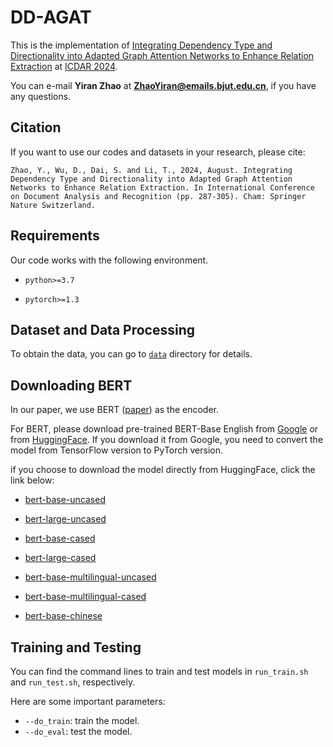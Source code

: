 # DD-AGAT

This is the implementation of [Integrating Dependency Type and Directionality into Adapted Graph Attention Networks to Enhance Relation Extraction](https://link.springer.com/chapter/10.1007/978-3-031-70546-5_17) at [ICDAR 2024](https://icdar2024.net/).

You can e-mail **Yiran Zhao** at **ZhaoYiran@emails.bjut.edu.cn**, if you have any questions.

## Citation

If you want to use our codes and datasets in your research, please cite:

```
Zhao, Y., Wu, D., Dai, S. and Li, T., 2024, August. Integrating Dependency Type and Directionality into Adapted Graph Attention Networks to Enhance Relation Extraction. In International Conference on Document Analysis and Recognition (pp. 287-305). Cham: Springer Nature Switzerland.
```

## Requirements

Our code works with the following environment.

- `python>=3.7`

- `pytorch>=1.3`

## Dataset and Data Processing

To obtain the data, you can go to [`data`](./data) directory for details.

## Downloading BERT

In our paper, we use BERT ([paper](https://www.aclweb.org/anthology/N19-1423/)) as the encoder.

For BERT, please download pre-trained BERT-Base English from [Google](https://github.com/google-research/bert) or from [HuggingFace](https://s3.amazonaws.com/models.huggingface.co/bert/bert-base-chinese.tar.gz). If you download it from Google, you need to convert the model from TensorFlow version to PyTorch version.

if you choose to download the model directly from HuggingFace, click the link below:
- [bert-base-uncased](https://s3.amazonaws.com/models.huggingface.co/bert/bert-base-uncased.tar.gz)

- [bert-large-uncased](https://s3.amazonaws.com/models.huggingface.co/bert/bert-large-uncased.tar.gz)

- [bert-base-cased](https://s3.amazonaws.com/models.huggingface.co/bert/bert-base-cased.tar.gz)

- [bert-large-cased](https://s3.amazonaws.com/models.huggingface.co/bert/bert-large-cased.tar.gz)

- [bert-base-multilingual-uncased](https://s3.amazonaws.com/models.huggingface.co/bert/bert-base-multilingual-uncased.tar.gz)

- [bert-base-multilingual-cased](https://s3.amazonaws.com/models.huggingface.co/bert/bert-base-multilingual-cased.tar.gz)

- [bert-base-chinese](https://s3.amazonaws.com/models.huggingface.co/bert/bert-base-chinese.tar.gz)


## Training and Testing

You can find the command lines to train and test models in `run_train.sh` and `run_test.sh`, respectively.

Here are some important parameters:

- `--do_train`: train the model.
- `--do_eval`: test the model.

